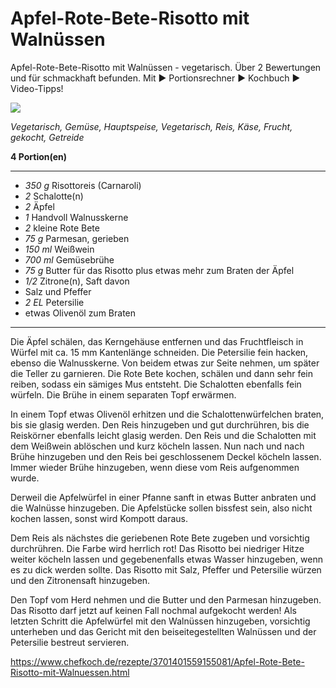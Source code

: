 # Apfel-Rote-Bete-Risotto mit Walnüssen

Apfel-Rote-Bete-Risotto mit Walnüssen - vegetarisch. Über 2 Bewertungen und für schmackhaft befunden. Mit ► Portionsrechner ► Kochbuch ► Video-Tipps!

<img src="https://img.chefkoch-cdn.de/rezepte/3701401559155081/bilder/1213572/crop-960x540/apfel-rote-bete-risotto-mit-walnuessen.jpg" />

*Vegetarisch, Gemüse, Hauptspeise, Vegetarisch, Reis, Käse, Frucht, gekocht, Getreide*

**4 Portion(en)**

---

- *350 g* Risottoreis (Carnaroli)
- *2* Schalotte(n)
- *2* Äpfel
- *1* Handvoll Walnusskerne
- *2* kleine Rote Bete
- *75 g* Parmesan, gerieben
- *150 ml* Weißwein
- *700 ml* Gemüsebrühe
- *75 g* Butter für das Risotto plus etwas mehr zum Braten der Äpfel
- *1/2* Zitrone(n), Saft davon
- Salz und Pfeffer
- *2 EL* Petersilie
- etwas Olivenöl zum Braten

---

Die Äpfel schälen, das Kerngehäuse entfernen und das Fruchtfleisch in Würfel mit ca. 15 mm Kantenlänge schneiden. Die Petersilie fein hacken, ebenso die Walnusskerne. Von beidem etwas zur Seite nehmen, um später die Teller zu garnieren. Die Rote Bete kochen, schälen und dann sehr fein reiben, sodass ein sämiges Mus entsteht. Die Schalotten ebenfalls fein würfeln. Die Brühe in einem separaten Topf erwärmen.

In einem Topf etwas Olivenöl erhitzen und die Schalottenwürfelchen braten, bis sie glasig werden. Den Reis hinzugeben und gut durchrühren, bis die Reiskörner ebenfalls leicht glasig werden. Den Reis und die Schalotten mit dem Weißwein ablöschen und kurz köcheln lassen. Nun nach und nach Brühe hinzugeben und den Reis bei geschlossenem Deckel köcheln lassen. Immer wieder Brühe hinzugeben, wenn diese vom Reis aufgenommen wurde.

Derweil die Apfelwürfel in einer Pfanne sanft in etwas Butter anbraten und die Walnüsse hinzugeben. Die Apfelstücke sollen bissfest sein, also nicht kochen lassen, sonst wird Kompott daraus.

Dem Reis als nächstes die geriebenen Rote Bete zugeben und vorsichtig durchrühren. Die Farbe wird herrlich rot! Das Risotto bei niedriger Hitze weiter köcheln lassen und gegebenenfalls etwas Wasser hinzugeben, wenn es zu dick werden sollte. Das Risotto mit Salz, Pfeffer und Petersilie würzen und den Zitronensaft hinzugeben. 

Den Topf vom Herd nehmen und die Butter und den Parmesan hinzugeben. Das Risotto darf jetzt auf keinen Fall nochmal aufgekocht werden! Als letzten Schritt die Apfelwürfel mit den Walnüssen hinzugeben, vorsichtig unterheben und das Gericht mit den beiseitegestellten Walnüssen und der Petersilie bestreut servieren.

https://www.chefkoch.de/rezepte/3701401559155081/Apfel-Rote-Bete-Risotto-mit-Walnuessen.html
